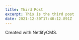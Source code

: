 ```yaml
---
title: Third Post
excerpt: This is the third post
date: 2021-12-30T17:40:12.891Z
---
```

Created with NetlifyCMS.